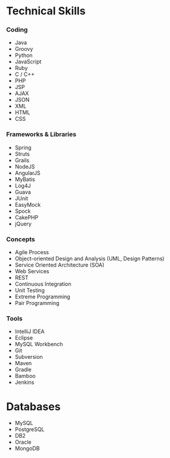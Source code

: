 # Technical Skills

### Coding
* Java
* Groovy
* Python
* JavaScript
* Ruby
* C / C++
* PHP
* JSP
* AJAX
* JSON
* XML
* HTML
* CSS

### Frameworks & Libraries
* Spring
* Struts
* Grails
* NodeJS
* AngularJS
* MyBatis
* Log4J
* Guava
* JUnit
* EasyMock
* Spock
* CakePHP
* jQuery

### Concepts
* Agile Process
* Object-oriented Design and Analysis (UML, Design Patterns)
* Service Oriented Architecture (SOA)
* Web Services
* REST
* Continuous Integration
* Unit Testing
* Extreme Programming
* Pair Programming

### Tools
* IntelliJ IDEA
* Eclipse
* MySQL Workbench
* Git
* Subversion
* Maven
* Gradle
* Bamboo
* Jenkins

# Databases
* MySQL
* PostgreSQL
* DB2
* Oracle
* MongoDB
